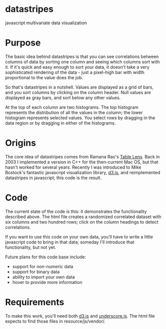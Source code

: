 datastripes
===========

javascript multivariate data visualization

# Purpose

The basic idea behind datastripes is that you can see correlations between columns of data by sorting one column and seeing which columns sort with it.  If it's quick and easy enough to sort your data, it doesn't take a very sophisticated rendering of the data - just a pixel-high bar with width proportional to the value does the job.

So that's datastripes in a nutshell.  Values are displayed as a grid of bars, and you sort columns by clicking on the column header.  Null values are displayed as gray bars, and sort below any other values.

At the top of each column are two histograms. The top histogram represents the distribution of all the values in the column; the lower histogram represents selected values.  You select rows by dragging in the data region or by dragging in either of the histograms.

# Origins

The core idea of datastripes comes from Ramana Rao's [Table Lens](http://www.ramanarao.com/papers/tablelens-chi94.pdf).  Back in 2003 I implemented a version in C++ for the then-current Mac OS, but that hasn't worked for several years.  Recently I was introduced to Mike Bostock's fantastic javascript visualization library, [d3.js](http://d3js.org/), and reimplemented datastripes in javascript; this code is the result.

# Code

The current state of the code is this: it demonstrates the functionality described above.  The html file creates a randomized correlated dataset with six columns and two hundred rows; click on the column headings to detect correlations.

If you want to use this code on your own data, you'll have to write a little javascript code to bring in that data; someday I'll introduce that functionality, but not yet.

Future plans for this code base include:
 - support for non-numeric data
 - support for binary data
 - ability to import your own data
 - hover to provide more information

# Requirements

To make this work, you'll need both [d3.js](https://github.com/mbostock/d3/releases) and [underscore.js](http://underscorejs.org/).  The html file expects to find those files in resource/js/vendor/.

